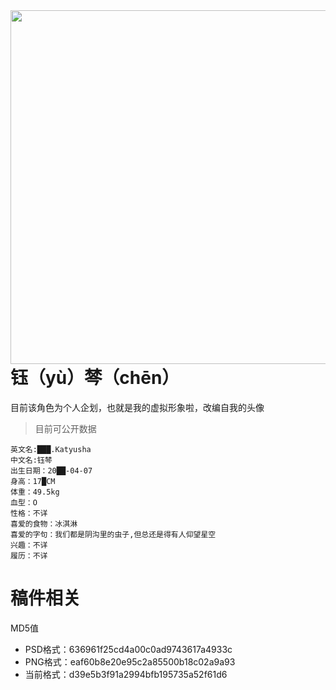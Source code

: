 <img align="right" src="/钰棽.png" width='583px' height='566px'>

# 钰（yù）棽（chēn）
目前该角色为个人企划，也就是我的虚拟形象啦，改编自我的头像

> 目前可公开数据

```
英文名:███.Katyusha 
中文名:钰棽
出生日期：20██-04-07
身高：17█CM
体重：49.5kg
血型：O
性格：不详
喜爱的食物：冰淇淋
喜爱的字句：我们都是阴沟里的虫子,但总还是得有人仰望星空
兴趣：不详
履历：不详
```


# 稿件相关

MD5值

- PSD格式：636961f25cd4a00c0ad9743617a4933c
- PNG格式：eaf60b8e20e95c2a85500b18c02a9a93
- 当前格式：d39e5b3f91a2994bfb195735a52f61d6
